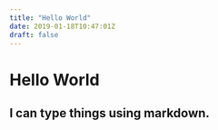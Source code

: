 ```yaml
---
title: "Hello World"
date: 2019-01-18T10:47:01Z
draft: false
---
```

# Hello World

## I can type things using markdown.

